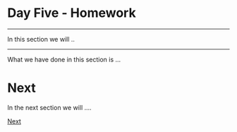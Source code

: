 # Day Five - Homework

---

In this section we will ..

---





What we have done in this section is ...


# Next

In the next section we will ....

[Next](../06-security-and-access-control/06-01.md)